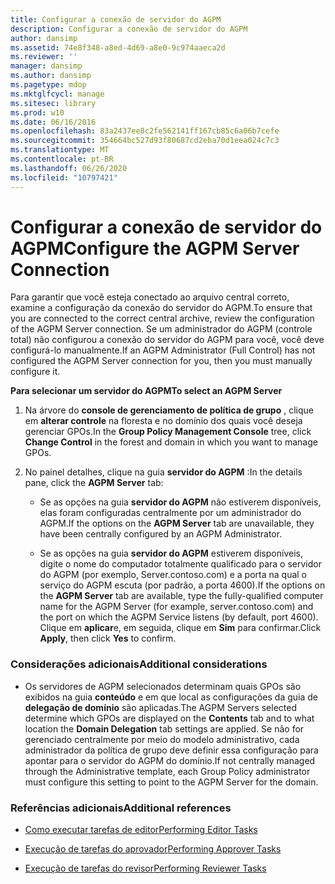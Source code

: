 ```yaml
---
title: Configurar a conexão de servidor do AGPM
description: Configurar a conexão de servidor do AGPM
author: dansimp
ms.assetid: 74e8f348-a8ed-4d69-a8e0-9c974aaeca2d
ms.reviewer: ''
manager: dansimp
ms.author: dansimp
ms.pagetype: mdop
ms.mktglfcycl: manage
ms.sitesec: library
ms.prod: w10
ms.date: 06/16/2016
ms.openlocfilehash: 83a2437ee8c2fe562141ff167cb85c6a06b7cefe
ms.sourcegitcommit: 354664bc527d93f80687cd2eba70d1eea024c7c3
ms.translationtype: MT
ms.contentlocale: pt-BR
ms.lasthandoff: 06/26/2020
ms.locfileid: "10797421"
---
```

# <span data-ttu-id="727ab-103">Configurar a conexão de servidor do AGPM</span><span class="sxs-lookup"><span data-stu-id="727ab-103">Configure the AGPM Server Connection</span></span>


<span data-ttu-id="727ab-104">Para garantir que você esteja conectado ao arquivo central correto, examine a configuração da conexão do servidor do AGPM.</span><span class="sxs-lookup"><span data-stu-id="727ab-104">To ensure that you are connected to the correct central archive, review the configuration of the AGPM Server connection.</span></span> <span data-ttu-id="727ab-105">Se um administrador do AGPM (controle total) não configurou a conexão do servidor do AGPM para você, você deve configurá-lo manualmente.</span><span class="sxs-lookup"><span data-stu-id="727ab-105">If an AGPM Administrator (Full Control) has not configured the AGPM Server connection for you, then you must manually configure it.</span></span>

**<span data-ttu-id="727ab-106">Para selecionar um servidor do AGPM</span><span class="sxs-lookup"><span data-stu-id="727ab-106">To select an AGPM Server</span></span>**

1.  <span data-ttu-id="727ab-107">Na árvore do **console de gerenciamento de política de grupo** , clique em **alterar controle** na floresta e no domínio dos quais você deseja gerenciar GPOs.</span><span class="sxs-lookup"><span data-stu-id="727ab-107">In the **Group Policy Management Console** tree, click **Change Control** in the forest and domain in which you want to manage GPOs.</span></span>

2.  <span data-ttu-id="727ab-108">No painel detalhes, clique na guia **servidor do AGPM** :</span><span class="sxs-lookup"><span data-stu-id="727ab-108">In the details pane, click the **AGPM Server** tab:</span></span>

    -   <span data-ttu-id="727ab-109">Se as opções na guia **servidor do AGPM** não estiverem disponíveis, elas foram configuradas centralmente por um administrador do AGPM.</span><span class="sxs-lookup"><span data-stu-id="727ab-109">If the options on the **AGPM Server** tab are unavailable, they have been centrally configured by an AGPM Administrator.</span></span>

    -   <span data-ttu-id="727ab-110">Se as opções na guia **servidor do AGPM** estiverem disponíveis, digite o nome do computador totalmente qualificado para o servidor do AGPM (por exemplo, Server.contoso.com) e a porta na qual o serviço do AGPM escuta (por padrão, a porta 4600).</span><span class="sxs-lookup"><span data-stu-id="727ab-110">If the options on the **AGPM Server** tab are available, type the fully-qualified computer name for the AGPM Server (for example, server.contoso.com) and the port on which the AGPM Service listens (by default, port 4600).</span></span> <span data-ttu-id="727ab-111">Clique em **aplicar**e, em seguida, clique em **Sim** para confirmar.</span><span class="sxs-lookup"><span data-stu-id="727ab-111">Click **Apply**, then click **Yes** to confirm.</span></span>

### <span data-ttu-id="727ab-112">Considerações adicionais</span><span class="sxs-lookup"><span data-stu-id="727ab-112">Additional considerations</span></span>

-   <span data-ttu-id="727ab-113">Os servidores de AGPM selecionados determinam quais GPOs são exibidos na guia **conteúdo** e em que local as configurações da guia de **delegação de domínio** são aplicadas.</span><span class="sxs-lookup"><span data-stu-id="727ab-113">The AGPM Servers selected determine which GPOs are displayed on the **Contents** tab and to what location the **Domain Delegation** tab settings are applied.</span></span> <span data-ttu-id="727ab-114">Se não for gerenciado centralmente por meio do modelo administrativo, cada administrador da política de grupo deve definir essa configuração para apontar para o servidor do AGPM do domínio.</span><span class="sxs-lookup"><span data-stu-id="727ab-114">If not centrally managed through the Administrative template, each Group Policy administrator must configure this setting to point to the AGPM Server for the domain.</span></span>

### <span data-ttu-id="727ab-115">Referências adicionais</span><span class="sxs-lookup"><span data-stu-id="727ab-115">Additional references</span></span>

-   [<span data-ttu-id="727ab-116">Como executar tarefas de editor</span><span class="sxs-lookup"><span data-stu-id="727ab-116">Performing Editor Tasks</span></span>](performing-editor-tasks.md)

-   [<span data-ttu-id="727ab-117">Execução de tarefas do aprovador</span><span class="sxs-lookup"><span data-stu-id="727ab-117">Performing Approver Tasks</span></span>](performing-approver-tasks.md)

-   [<span data-ttu-id="727ab-118">Execução de tarefas do revisor</span><span class="sxs-lookup"><span data-stu-id="727ab-118">Performing Reviewer Tasks</span></span>](performing-reviewer-tasks.md)

 

 





